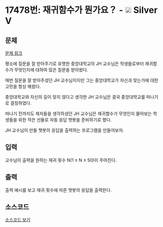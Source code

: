 # 17478번: 재귀함수가 뭔가요？ - <img src="https://static.solved.ac/tier_small/6.svg" style="height:20px" /> Silver V

<!-- performance -->

<!-- 문제 제출 후 깃허브에 푸시를 했을 때 제출한 코드의 성능이 입력될 공간입니다.-->

<!-- end -->

## 문제

[문제 링크](https://boj.kr/17478)


<p>평소에 질문을 잘 받아주기로 유명한 중앙대학교의&nbsp;JH 교수님은&nbsp;학생들로부터 재귀함수가 무엇인지에 대하여 많은 질문을 받아왔다.</p>

<p>매번 질문을 잘 받아주셨던 JH 교수님이지만 그는 중앙대학교가 자신과 맞는가에 대한 고민을 항상 해왔다.</p>

<p>중앙대학교와 자신의 길이 맞지 않다고 생각한 JH 교수님은&nbsp;결국 중앙대학교를 떠나기로&nbsp;결정하였다.</p>

<p>떠나기 전까지도 제자들을 생각하셨던 JH 교수님은 재귀함수가 무엇인지&nbsp;물어보는 학생들을 위한 작은 선물로 자동 응답 챗봇을 준비하기로 했다.</p>

<p>JH 교수님이 만들 챗봇의 응답을 출력하는 프로그램을 만들어보자.</p>



## 입력


<p>교수님이 출력을 원하는 재귀&nbsp;횟수 N(1&nbsp;≤ N ≤ 50)이 주어진다.</p>



## 출력


<p>출력 예시를 보고 재귀 횟수에 따른 챗봇의 응답을 출력한다.</p>



## 소스코드

[소스코드 보기](재귀함수가%20뭔가요？.py)